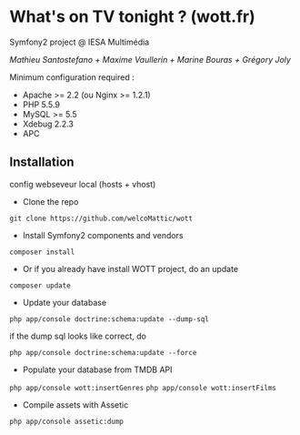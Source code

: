 What's on TV tonight ? (wott.fr)
====

Symfony2 project @ IESA Multimédia

*Mathieu Santostefano + Maxime Vaullerin + Marine Bouras + Grégory Joly*

Minimum configuration required :

- Apache >= 2.2 (ou Nginx >= 1.2.1)
- PHP 5.5.9
- MySQL >= 5.5
- Xdebug 2.2.3
- APC

## Installation

config webseveur local (hosts + vhost)

- Clone the repo

```git clone https://github.com/welcoMattic/wott```

- Install Symfony2 components and vendors

```composer install```

- Or if you already have install WOTT project, do an update

```composer update```

- Update your database

``` php app/console doctrine:schema:update --dump-sql ```

if the dump sql looks like correct, do

``` php app/console doctrine:schema:update --force ```

- Populate your database from TMDB API

``` php app/console wott:insertGenres ```
``` php app/console wott:insertFilms ```

- Compile assets with Assetic

``` php app/console assetic:dump ```
